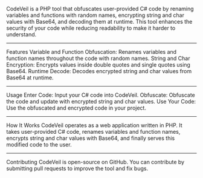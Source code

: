 CodeVeil is a PHP tool that obfuscates user-provided C# code by renaming variables and functions with random names, encrypting string and char values with Base64, and decoding them at runtime. This tool enhances the security of your code while reducing readability to make it harder to understand.

---

Features
Variable and Function Obfuscation: Renames variables and function names throughout the code with random names.
String and Char Encryption: Encrypts values inside double quotes and single quotes using Base64.
Runtime Decode: Decodes encrypted string and char values from Base64 at runtime.

---

Usage
Enter Code: Input your C# code into CodeVeil.
Obfuscate: Obfuscate the code and update with encrypted string and char values.
Use Your Code: Use the obfuscated and encrypted code in your project.

---

How It Works
CodeVeil operates as a web application written in PHP. It takes user-provided C# code, renames variables and function names, encrypts string and char values with Base64, and finally serves this modified code to the user.

---

Contributing
CodeVeil is open-source on GitHub. You can contribute by submitting pull requests to improve the tool and fix bugs.
